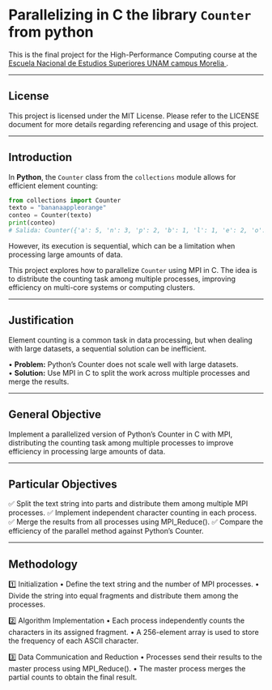 # **Parallelizing in C the library `Counter` from python**

This is the final project for the High-Performance Computing course at the [<ins>Escuela Nacional de Estudios Superiores UNAM campus Morelia </ins>](https://www.enesmorelia.unam.mx).

---

## License
This project is licensed under the MIT License. Please refer to the LICENSE document for more details regarding referencing and usage of this project.

---

## **Introduction**  
In **Python**, the `Counter` class from the `collections` module allows for efficient element counting:
```python
from collections import Counter  
texto = "bananaappleorange"  
conteo = Counter(texto)  
print(conteo)  
# Salida: Counter({'a': 5, 'n': 3, 'p': 2, 'b': 1, 'l': 1, 'e': 2, 'o': 1, 'r': 1, 'g': 1})
```   
However, its execution is sequential, which can be a limitation when processing large amounts of data.

This project explores how to parallelize `Counter` using MPI in C. The idea is to distribute the counting task among multiple processes, improving efficiency on multi-core systems or computing clusters.

---

## **Justification**  
Element counting is a common task in data processing, but when dealing with large datasets, a sequential solution can be inefficient.

• **Problem:** Python’s Counter does not scale well with large datasets.  
• **Solution:** Use MPI in C to split the work across multiple processes and merge the results.

---

## **General Objective**  
Implement a parallelized version of Python’s Counter in C with MPI, distributing the counting task among multiple processes to improve efficiency in processing large amounts of data.

---

## **Particular Objectives**  
✅ Split the text string into parts and distribute them among multiple MPI processes.
✅ Implement independent character counting in each process.
✅ Merge the results from all processes using MPI_Reduce().
✅ Compare the efficiency of the parallel method against Python’s Counter.

---

## **Methodology**  

1️⃣ Initialization
• Define the text string and the number of MPI processes.
• Divide the string into equal fragments and distribute them among the processes.

2️⃣ Algorithm Implementation
• Each process independently counts the characters in its assigned fragment.
• A 256-element array is used to store the frequency of each ASCII character.

3️⃣ Data Communication and Reduction
• Processes send their results to the master process using MPI_Reduce().
• The master process merges the partial counts to obtain the final result.  
